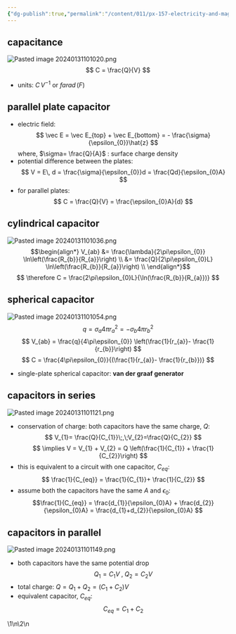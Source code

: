 ```yaml
---
{"dg-publish":true,"permalink":"/content/011/px-157-electricity-and-magnetism/px-157-b-electric-fields/iii-properties/px-157-b10-capacitors/","noteIcon":"1","created":"2025-08-27T13:14:04.803+01:00","updated":"2024-11-26T20:08:43.000+00:00"}
---
```


## capacitance
![Pasted image 20240131101020.png](/img/user/pics/Pasted%20image%2020240131101020.png)
$$
C = \frac{Q}{V}
$$
- units: $C\,V^{-1}$ or $farad\,(F)$
## parallel plate capacitor
- electric field:
$$
\vec E = \vec E_{top} + \vec E_{bottom} = - \frac{\sigma}{\epsilon_{0}}\hat{z}
$$
		where, $\sigma= \frac{Q}{A}$ : surface charge density
- potential difference between the plates:
$$
V = E\, d = \frac{\sigma}{\epsilon_{0}}d = \frac{Qd}{\epsilon_{0}A}
$$
- for parallel plates:
$$
C = \frac{Q}{V} = \frac{\epsilon_{0}A}{d}
$$
## cylindrical capacitor
![Pasted image 20240131101036.png](/img/user/pics/Pasted%20image%2020240131101036.png)
$$\begin{align*}
	V_{ab} &= \frac{\lambda}{2\pi\epsilon_{0}} \ln\left(\frac{R_{b}}{R_{a}}\right) \\
	&= \frac{Q}{2\pi\epsilon_{0}L} \ln\left(\frac{R_{b}}{R_{a}}\right) \\
\end{align*}$$
$$
\therefore C = \frac{2\pi\epsilon_{0}L}{\ln(\frac{R_{b}}{R_{a}})}
$$
## spherical capacitor
![Pasted image 20240131101054.png](/img/user/pics/Pasted%20image%2020240131101054.png)
$$
q = \sigma_{a}4\pi r_{a}^{2} = -\sigma_{b}4\pi r_{b}^{2}
$$
$$
V_{ab} = \frac{q}{4\pi\epsilon_{0}} \left(\frac{1}{r_{a}}- \frac{1}{r_{b}}\right)
$$
$$
C = \frac{4\pi\epsilon_{0}}{(\frac{1}{r_{a}}- \frac{1}{r_{b}})}
$$
- single-plate spherical capacitor: **van der graaf generator**
## capacitors in series
![Pasted image 20240131101121.png](/img/user/pics/Pasted%20image%2020240131101121.png)
- conservation of charge: both capacitors have the same charge, $Q:$
$$
V_{1}= \frac{Q}{C_{1}}\;,\;V_{2}=\frac{Q}{C_{2}}
$$
$$
\implies V = V_{1} + V_{2} = Q \left(\frac{1}{C_{1}} + \frac{1}{C_{2}}\right)
$$
- this is equivalent to a circuit with one capacitor, $C_{eq}$:
$$
\frac{1}{C_{eq}} = \frac{1}{C_{1}}+ \frac{1}{C_{2}}
$$
- assume both the capacitors have the same $A$ and $\epsilon_{0}:$
$$\frac{1}{C_{eq}} = \frac{d_{1}}{\epsilon_{0}A} + \frac{d_{2}}{\epsilon_{0}A} = \frac{d_{1}+d_{2}}{\epsilon_{0}A}
$$
## capacitors in parallel
![Pasted image 20240131101149.png](/img/user/pics/Pasted%20image%2020240131101149.png) 
- both capacitors have the same potential drop
$$
Q_{1} =C_{1}V \; ,\; Q_{2}=C_{2}V
$$
- total charge: $Q = Q_{1}+Q_{2} = (C_{1}+C_{2})V$
- equivalent capacitor, $C_{eq}:$
$$
C_{eq} = C_{1}+C_{2}
$$

\1\n\2\n